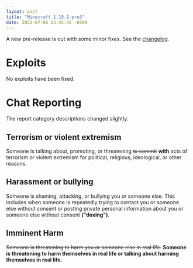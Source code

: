 ```yaml
---
layout: post
title: "Minecraft 1.19.1-pre3"
date: 2022-07-06 13:45:36 -0500
---
```


A new pre-release is out with some minor fixes. See the [changelog](https://www.minecraft.net/en-us/article/minecraft-1-19-1-pre-release-3).

# Exploits

No exploits have been fixed.

# Chat Reporting

The report category descriptions changed slightly.

## Terrorism or violent extremism

Someone is talking about, promoting, or threatening ~~to commit~~ **with** acts of terrorism or violent extremism for political, religious, ideological, or other reasons.

## Harassment or bullying

Someone is shaming, attacking, or bullying you or someone else. This includes when someone is repeatedly trying to contact you or someone else without consent or posting private personal information about you or someone else without consent **("doxing")**.

## Imminent Harm

~~Someone is threatening to harm you or someone else in real life.~~ **Someone is threatening to harm themselves in real life or talking about harming themselves in real life.**

